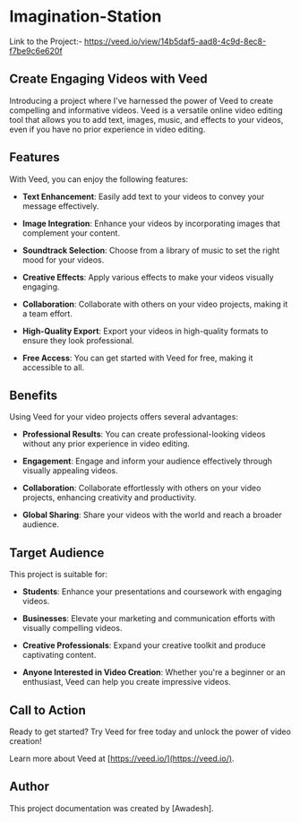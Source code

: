 # Imagination-Station

Link to the Project:- https://veed.io/view/14b5daf5-aad8-4c9d-8ec8-f7be9c6e620f

## Create Engaging Videos with Veed

Introducing a project where I've harnessed the power of Veed to create compelling and informative videos. Veed is a versatile online video editing tool that allows you to add text, images, music, and effects to your videos, even if you have no prior experience in video editing.

## Features

With Veed, you can enjoy the following features:

- **Text Enhancement**: Easily add text to your videos to convey your message effectively.

- **Image Integration**: Enhance your videos by incorporating images that complement your content.

- **Soundtrack Selection**: Choose from a library of music to set the right mood for your videos.

- **Creative Effects**: Apply various effects to make your videos visually engaging.

- **Collaboration**: Collaborate with others on your video projects, making it a team effort.

- **High-Quality Export**: Export your videos in high-quality formats to ensure they look professional.

- **Free Access**: You can get started with Veed for free, making it accessible to all.

## Benefits

Using Veed for your video projects offers several advantages:

- **Professional Results**: You can create professional-looking videos without any prior experience in video editing.

- **Engagement**: Engage and inform your audience effectively through visually appealing videos.

- **Collaboration**: Collaborate effortlessly with others on your video projects, enhancing creativity and productivity.

- **Global Sharing**: Share your videos with the world and reach a broader audience.

## Target Audience

This project is suitable for:

- **Students**: Enhance your presentations and coursework with engaging videos.

- **Businesses**: Elevate your marketing and communication efforts with visually compelling videos.

- **Creative Professionals**: Expand your creative toolkit and produce captivating content.

- **Anyone Interested in Video Creation**: Whether you're a beginner or an enthusiast, Veed can help you create impressive videos.

## Call to Action

Ready to get started? Try Veed for free today and unlock the power of video creation!

Learn more about Veed at [https://veed.io/](https://veed.io/).

## Author

This project documentation was created by [Awadesh].
